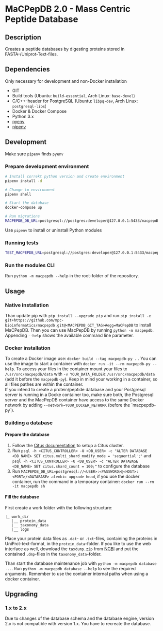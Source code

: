 # MaCPepDB 2.0 - Mass Centric Peptide Database

## Description
Creates a peptide databases by digesting proteins stored in FASTA-/Uniprot-Text-files.

## Dependencies
Only necessary for development and non-Docker installation
* GIT
* Build tools (Ubuntu: `build-essential`, Arch Linux: `base-devel`)
* C/C++-header for PostgreSQL (Ubuntu: `libpq-dev`, Arch Linux: `postgresql-libs`)
* Docker & Docker Compose
* Python 3.x
* [pyenv](https://github.com/pyenv/pyenv)
* [pipenv](https://pipenv.pypa.io/en/latest/)

## Development
Make sure `pipenv` finds `pyenv` 
### Prepare development environment
```bash
# Install correkt python version and create environment
pipenv install -d

# Change to environment
pipenv shell

# Start the database
docker-compose up

# Run migrations
MACPEPDB_DB_URL=postgresql://postgres:developer@127.0.0.1:5433/macpepdb_dev pipenv run db-migrate
```

Use `pipenv` to install or uninstall Python modules

### Running tests
```bash
TEST_MACPEPDB_URL=postgresql://postgres:developer@127.0.0.1:5433/macpepdb_dev pipenv run tests
```
### Run the modules CLI
Run `python -m macpepdb --help` in the root-folder of the repository.

## Usage

### Native installation
Than update pip with `pip install --upgrade pip` and run `pip install -e git+https://github.com/mpc-bioinformatics/macpepdb.git@<MACPEPDB_GIT_TAG>#egg=MaCPepDB` to install MaCPepDB.
Then you can use MacPepDB by running `python -m macpepdb`. 
Appending `--help` shows the available command line parameter.

### Docker installation
To create a Docker image use: `docker build --tag macpepdb-py .` . You can use the image to start a container with
`docker run -it --rm macpepdb-py --help`.
To access your files in the container mount your files to `/usr/src/macpepdb/data` with `-v YOUR_DATA_FOLDER:/usr/src/macpepdb/data` (add it before the `macpepdb-py`). Keep in mind your working in a container, so all files pathes are within the container.   
If you intend to create a protein/peptide database and your Postgresql server is running in a Docke container too, make sure both, the  Postgresql server and the MacPepDB container have access to the same Docker network by adding `--network=YOUR_DOCKER_NETWORK` (before the ´macpepdb-py´).

### Building a database
#### Prepare the database
1. Follow the [Citus documentation](http://docs.citusdata.com/en/v10.0/installation/multi_node.html) to setup a Citus cluster.
2. Run `psql -h <CITUS_CONTROLLER> -U <DB_USER> -c "ALTER DATABASE <DB_NAME> SET citus.multi_shard_modify_mode = 'sequential';"` and `psql -h <CITUS_CONTROLLER> -U <DB_USER> -c "ALTER DATABASE <DB_NAME> SET citus.shard_count = 100;"` to configure the database
4. Run `MACPEPDB_DB_URL=postgresql://<USER>:<PASSWORD>@<HOST>:<PORT>/<DATABASE> alembic upgrade head`, if you use the docker container, run the command in a temporary container: `docker run --rm -it macpepdb sh`

#### Fill the database
First create a work folder with the following structure:
```
|_ work_dir
   |__ protein_data
   |__ taxonomy_data
   |__ logs
```
Place your protein data files as `.dat`- or `.txt`-files, containing the proteins in UniProt-text-format, in the `protein_data`-folder.
If you like to use the web interface as well, download the `taxdump.zip` from [NCBI](https://ftp.ncbi.nih.gov/pub/taxonomy/) and put the contained `.dmp`-files in the `taxonomy_data`-folder.

Than start the database maintenance job with `python -m macpepdb database ...`. Run `python -m macpepdb database --help` to see the required arguments. Remember to use the container internal paths when using a docker container.

## Upgrading 
### 1.x to 2.x
Due to changes of the database schema and the database engine, version 2.x is not compatible with version 1.x. You have to recreate the database.